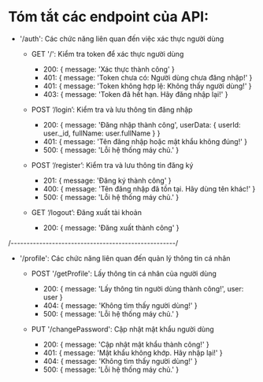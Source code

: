 # Tóm tắt các endpoint của API:

* '/auth': Các chức năng liên quan đến việc xác thực người dùng
    - GET '/': Kiểm tra token để xác thực người dùng
        + 200: { message: 'Xác thực thành công' }
        + 401: { message: 'Token chưa có: Người dùng chưa đăng nhập!' }
        + 401: { message: 'Token không hợp lệ: Không thấy người dùng!' }
        + 403: { message: 'Token đã hết hạn. Hãy đăng nhập lại!' }

    - POST ‘/login’: Kiểm tra và lưu thông tin đăng nhập
        + 200: { message: 'Đăng nhập thành công', userData: { userId: user._id, fullName: user.fullName } }
        + 401: { message: 'Tên đăng nhập hoặc mật khẩu không đúng!' }
        + 500: { message: 'Lỗi hệ thống máy chủ.' }

    - POST ‘/register’: Kiểm tra và lưu thông tin đăng ký
        + 201: { message: 'Đăng ký thành công' }
        + 400: { message: 'Tên đăng nhập đã tồn tại. Hãy dùng tên khác!' }
        + 500: { message: 'Lỗi hệ thống máy chủ.' }

    - GET ‘/logout’: Đăng xuất tài khoản
        + 200: { message: 'Đăng xuất thành công' }

/----------------------------------------------------/

* '/profile': Các chức năng liên quan đến quản lý thông tin cá nhân
    - POST '/getProfile': Lấy thông tin cá nhân của người dùng
        + 200: { message: 'Lấy thông tin người dùng thành công!', user: user }
        + 404: { message: 'Không tìm thấy người dùng!' }
        + 500: { message: 'Lỗi hệ thống máy chủ.' }
    
    - PUT '/changePassword': Cập nhật mật khẩu người dùng
        + 200: { message: 'Cập nhật mật khẩu thành công!' }
        + 401: { message: 'Mật khẩu không khớp. Hãy nhập lại!' }
        + 404: { message: 'Không tìm thấy người dùng!' }
        + 500: { message: 'Lỗi hệ thống máy chủ.' }

